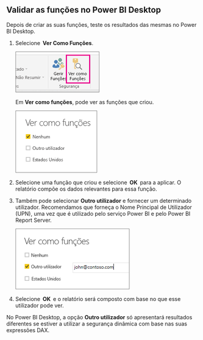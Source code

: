## <a name="validate-the-roles-within-power-bi-desktop"></a>Validar as funções no Power BI Desktop
Depois de criar as suas funções, teste os resultados das mesmas no Power BI Desktop.

1. Selecione  **Ver Como Funções**. 

    ![](./media/rls-desktop-view-as-roles/powerbi-desktop-rls-view-as-roles.png)

    Em **Ver como funções**, pode ver as funções que criou.

    ![](./media/rls-desktop-view-as-roles/powerbi-desktop-rls-view-as-roles-dialog.png)

3. Selecione uma função que criou e selecione  **OK**  para a aplicar. O relatório compõe os dados relevantes para essa função. 

4. Também pode selecionar **Outro utilizador** e fornecer um determinado utilizador. Recomendamos que forneça o Nome Principal de Utilizador (UPN), uma vez que é utilizado pelo serviço Power BI e pelo Power BI Report Server.

    ![](./media/rls-desktop-view-as-roles/powerbi-desktop-rls-other-user.png)

1. Selecione  **OK**  e o relatório será composto com base no que esse utilizador pode ver. 

No Power BI Desktop, a opção **Outro utilizador** só apresentará resultados diferentes se estiver a utilizar a segurança dinâmica com base nas suas expressões DAX. 

